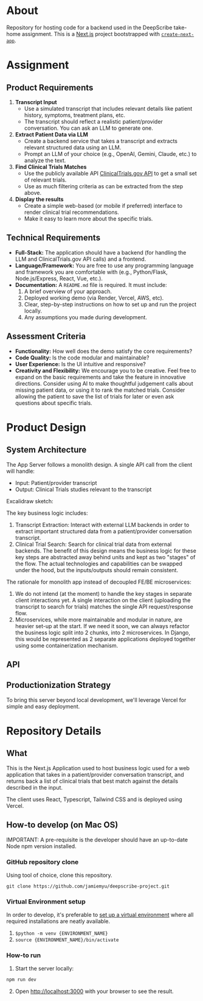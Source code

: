 # About
Repository for hosting code for a backend used in the DeepScribe take-home assignment. This is a [Next.js](https://nextjs.org) project bootstrapped with [`create-next-app`](https://nextjs.org/docs/app/api-reference/cli/create-next-app).

# Assignment

## Product Requirements
1. **Transcript Input**
    - Use a simulated transcript that includes relevant details like patient history, symptoms, treatment plans, etc.
    - The transcript should reflect a realistic patient/provider conversation. You can ask an LLM to generate one.
2. **Extract Patient Data via LLM**
    - Create a backend service that takes a transcript and extracts relevant structured data using an LLM.
    - Prompt an LLM of your choice (e.g., OpenAI, Gemini, Claude, etc.) to analyze the text.
3. **Find Clinical Trials Matches**
    - Use the publicly available API [ClinicalTrials.gov API](https://clinicaltrials.gov/data-api/api) to get a small set of relevant trials.
    - Use as much filtering criteria as can be extracted from the step above.
4. **Display the results**
    - Create a simple web-based (or mobile if preferred) interface to render clinical trial recommendations.
    - Make it easy to learn more about the specific trials.

## Technical Requirements
- **Full-Stack:** The application should have a backend (for handling the LLM and ClinicalTrials.gov API calls) and a frontend.
- **Language/Framework:** You are free to use any programming language and framework you are comfortable with (e.g., Python/Flask, Node.js/Express, React, Vue, etc.).
- **Documentation:** A `README.md` file is required. It must include:
    1. A brief overview of your approach.
    2. Deployed working demo (via Render, Vercel, AWS, etc).
    3. Clear, step-by-step instructions on how to set up and run the project locally.
    4. Any assumptions you made during development.

## Assessment Criteria
- **Functionality:** How well does the demo satisfy the core requirements?
- **Code Quality:** Is the code modular and maintainable?
- **User Experience:** Is the UI intuitive and responsive?
- **Creativity and Flexibility:** We encourage you to be creative. Feel free to expand on the basic requirements and take the feature in innovative directions. Consider using AI to make thoughtful judgement calls about missing patient data, or using it to rank the matched trials. Consider allowing the patient to save the list of trials for later or even ask questions about specific trials.

# Product Design

## System Architecture
The App Server follows a monolith design. A single API call from the client will handle:
- Input: Patient/provider transcript
- Output: Clinical Trials studies relevant to the transcript

Excalidraw sketch: 

The key business logic includes:
1. Transcript Extraction: Interact with external LLM backends in order to extract important structured data from a patient/provider conversation transcript.
2. Clinical Trial Search: Search for clinical trial data from external backends.
The benefit of this design means the business logic for these key steps are abstracted away behind units and kept as two "stages" of the flow. The actual technologies and capabilities can be swapped under the hood, but the inputs/outputs should remain consistent.

The rationale for monolith app instead of decoupled FE/BE microservices:
1. We do not intend (at the moment) to handle the key stages in separate client interactions yet. A single interaction on the client (uploading the transcript to search for trials) matches the single API request/response flow.
2. Microservices, while more maintainable and modular in nature, are heavier set-up at the start. If we need it soon, we can always refactor the business logic split into 2 chunks, into 2 microservices. In Django, this would be represented as 2 separate applications deployed together using some containerization mechanism.

## API

## Productionization Strategy
To bring this server beyond local development, we'll leverage Vercel for simple and easy deployment.

# Repository Details

## What
This is the Next.js Application used to host business logic used for a web application that takes in a patient/provider conversation transcript, and returns back a list of clinical trials that best match against the details described in the input.

The client uses React, Typescript, Tailwind CSS and is deployed using Vercel.

## How-to develop (on Mac OS)
IMPORTANT: A pre-requisite is the developer should have an up-to-date Node npm version installed.

### GitHub repository clone
Using tool of choice, clone this repository.

`git clone https://github.com/jamiemyu/deepscribe-project.git`

### Virtual Environment setup
In order to develop, it's preferable to [set up a virtual environment](https://www.w3schools.com/django/django_create_virtual_environment.php) where all required installations are neatly available.
1. `$python -m venv {ENVIRONMENT_NAME}`
2. `source {ENVIRONMENT_NAME}/bin/activate`

### How-to run
1. Start the server locally:

```bash
npm run dev
```

2. Open [http://localhost:3000](http://localhost:3000) with your browser to see the result.

